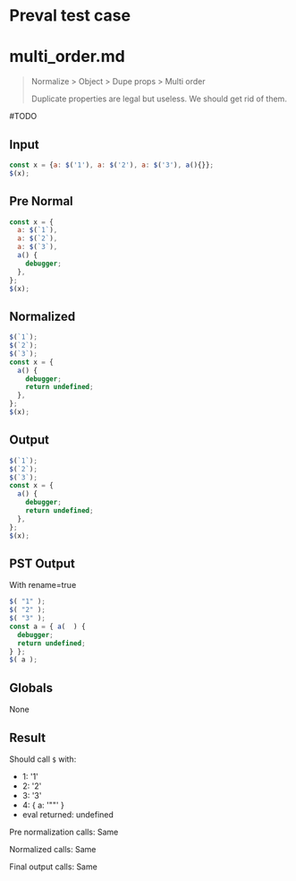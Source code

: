 # Preval test case

# multi_order.md

> Normalize > Object > Dupe props > Multi order
>
> Duplicate properties are legal but useless. We should get rid of them.

#TODO

## Input

`````js filename=intro
const x = {a: $('1'), a: $('2'), a: $('3'), a(){}};
$(x);
`````

## Pre Normal


`````js filename=intro
const x = {
  a: $(`1`),
  a: $(`2`),
  a: $(`3`),
  a() {
    debugger;
  },
};
$(x);
`````

## Normalized


`````js filename=intro
$(`1`);
$(`2`);
$(`3`);
const x = {
  a() {
    debugger;
    return undefined;
  },
};
$(x);
`````

## Output


`````js filename=intro
$(`1`);
$(`2`);
$(`3`);
const x = {
  a() {
    debugger;
    return undefined;
  },
};
$(x);
`````

## PST Output

With rename=true

`````js filename=intro
$( "1" );
$( "2" );
$( "3" );
const a = { a(  ) {
  debugger;
  return undefined;
} };
$( a );
`````

## Globals

None

## Result

Should call `$` with:
 - 1: '1'
 - 2: '2'
 - 3: '3'
 - 4: { a: '"<function>"' }
 - eval returned: undefined

Pre normalization calls: Same

Normalized calls: Same

Final output calls: Same
